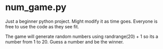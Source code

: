 # num_game.py
Just a beginner python project. Might modify it as time goes. Everyone is free to use the code as they see fit.

The game will generate random numbers using randrange(20) + 1 so its a number from 1 to 20.
Guess a number and be the winner.
